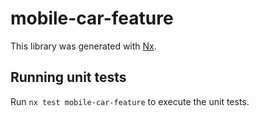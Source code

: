 # mobile-car-feature

This library was generated with [Nx](https://nx.dev).

## Running unit tests

Run `nx test mobile-car-feature` to execute the unit tests.
